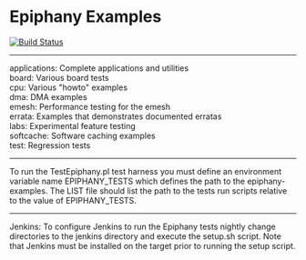 Epiphany Examples
=================

[![Build Status](https://travis-ci.org/adapteva/epiphany-examples.svg?branch=master)](https://travis-ci.org/adapteva/epiphany-examples)

---

applications: Complete applications and utilities  
board:        Various board tests  
cpu:          Various "howto" examples  
dma:          DMA examples  
emesh:        Performance testing for the emesh  
errata:       Examples that demonstrates documented erratas  
labs:         Experimental feature testing  
softcache:    Software caching examples  
test:         Regression tests  

---

To run the TestEpiphany.pl test harness you must define an environment variable
name EPIPHANY_TESTS which defines the path to the epiphany-examples. The LIST
file should list the path to the tests run scripts relative to the value of
EPIPHANY_TESTS.

---

Jenkins: To configure Jenkins to run the Epiphany tests nightly change directories
to the jenkins directory and execute the setup.sh script. Note that Jenkins must
be installed on the target prior to running the setup script.

